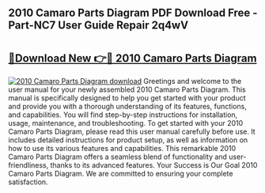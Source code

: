 ## 2010 Camaro Parts Diagram PDF Download Free - Part-NC7 User Guide Repair 2q4wV

# <h2><a href="http://dfk24x.blite.top/?on=2010+Camaro+Parts+Diagram">🔗Download New 👉🔴 2010 Camaro Parts Diagram</a></h2>

[![2010 Camaro Parts Diagram download](https://i.imgur.com/lujVjoI.png)](http://dfk24x.blite.top/?on=2010+Camaro+Parts+Diagram)
Greetings and welcome to the user manual for your newly assembled 2010 Camaro Parts Diagram. This manual is specifically designed to help you get started with your product and provide you with a thorough understanding of its features, functions, and capabilities. You will find step-by-step instructions for installation, usage, maintenance, and troubleshooting. To get started with your 2010 Camaro Parts Diagram, please read this user manual carefully before use. It includes detailed instructions for product setup, as well as information on how to use its various features and capabilities. This remarkable 2010 Camaro Parts Diagram offers a seamless blend of functionality and user-friendliness, thanks to its advanced features. Your Success is Our Goal 2010 Camaro Parts Diagram. We are committed to ensuring your complete satisfaction.
